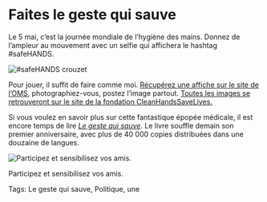 # Faites le geste qui sauve

Le 5 mai, c’est la journée mondiale de l’hygiène des mains. Donnez de l’ampleur au mouvement avec un selfie qui affichera le hashtag #safeHANDS.

![#safeHANDS crouzet](http://blog.tcrouzet.comhttps://tcrouzet.com/images_tc/2015/05/tc.jpg)

Pour jouer, il suffit de faire comme moi. [Récupérez une affiche sur le site de l’OMS](http://www.who.int/gpsc/5may/EN_PSP_GPSC1_5May_2015/en/), photographiez-vous, postez l’image partout. [Toutes les images se retrouveront sur le site de la fondation CleanHandsSaveLives.](http://www.cleanhandssavelives.org/safehands/)

Si vous voulez en savoir plus sur cette fantastique épopée médicale, il est encore temps de lire [*Le geste qui sauve*](http://blog.tcrouzet.com/le-geste-qui-sauve/downloads/). Le livre souffle demain son premier anniversaire, avec plus de 40 000 copies distribuées dans une douzaine de langues.

![Participez et sensibilisez vos amis.](http://blog.tcrouzet.comhttps://tcrouzet.com/images_tc/2015/05/clean.jpg)

Participez et sensibilisez vos amis.



Tags: Le geste qui sauve, Politique, une